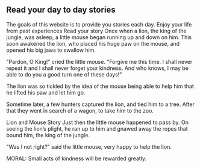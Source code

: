 ## Read your day to day stories
The goals of this website is to provide you stories each day. Enjoy your life from past experiences
 Read your story
Once when a lion, the king of the jungle, was asleep, a little mouse began running up and down on him. This soon awakened the lion, who placed his huge paw on the mouse, and opened his big jaws to swallow him.

"Pardon, O King!" cried the little mouse. "Forgive me this time. I shall never repeat it and I shall never forget your kindness. And who knows, I may be able to do you a good turn one of these days!”

The lion was so tickled by the idea of the mouse being able to help him that he lifted his paw and let him go.

Sometime later, a few hunters captured the lion, and tied him to a tree. After that they went in search of a wagon, to take him to the zoo.

Lion and Mouse Story
Just then the little mouse happened to pass by. On seeing the lion’s plight, he ran up to him and gnawed away the ropes that bound him, the king of the jungle.

"Was I not right?" said the little mouse, very happy to help the lion.

MORAL: Small acts of kindness will be rewarded greatly.
